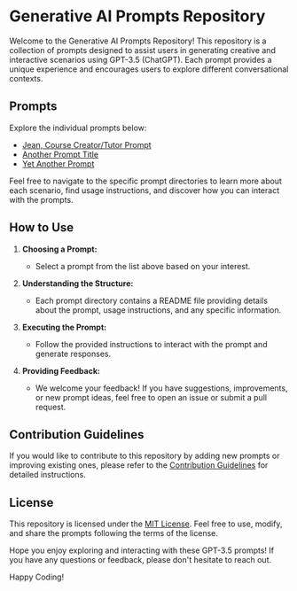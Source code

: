 # Generative AI Prompts Repository

Welcome to the Generative AI Prompts Repository! This repository is a collection of prompts designed to assist users in generating creative and interactive scenarios using GPT-3.5 (ChatGPT). Each prompt provides a unique experience and encourages users to explore different conversational contexts.

## Prompts

Explore the individual prompts below:

* [Jean, Course Creator/Tutor Prompt](./Jean_Course%20Creator/README.md)
* [Another Prompt Title](./Ryan_Your%20Personal%20Fitness%20Coach/README.md)
* [Yet Another Prompt](./yet-another-prompt/README.md)

Feel free to navigate to the specific prompt directories to learn more about each scenario, find usage instructions, and discover how you can interact with the prompts.

## How to Use

1. **Choosing a Prompt:**
   - Select a prompt from the list above based on your interest.

2. **Understanding the Structure:**
   - Each prompt directory contains a README file providing details about the prompt, usage instructions, and any specific information.

3. **Executing the Prompt:**
   - Follow the provided instructions to interact with the prompt and generate responses.

4. **Providing Feedback:**
   - We welcome your feedback! If you have suggestions, improvements, or new prompt ideas, feel free to open an issue or submit a pull request.

## Contribution Guidelines

If you would like to contribute to this repository by adding new prompts or improving existing ones, please refer to the [Contribution Guidelines](./CONTRIBUTING.md) for detailed instructions.

## License

This repository is licensed under the [MIT License](./LICENSE). Feel free to use, modify, and share the prompts following the terms of the license.

Hope you enjoy exploring and interacting with these GPT-3.5 prompts! If you have any questions or feedback, please don't hesitate to reach out.

Happy Coding!
